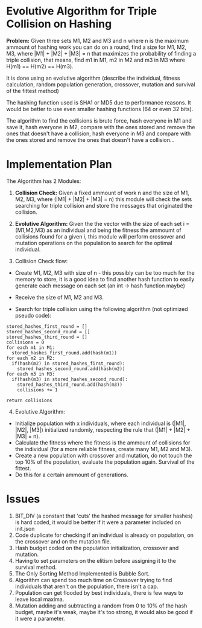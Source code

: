 # Evolutive Algorithm for Triple Collision on Hashing

**Problem:** Given three sets M1, M2 and M3 and n where n is the maximum ammount of hashing work you can do on a round, find a size for M1, M2, M3, where |M1| + |M2| + |M3| = n that maximizes the probability of finding a triple collision, that means, find m1 in M1, m2 in M2 and m3 in M3 where H(m1) == H(m2) == H(m3).

It is done using an evolutive algorithm (describe the individual, fitness calculation, random population generation, crossover, mutation and survival of the fittest method)

The hashing function used is SHA1 or MD5 due to performance reasons. It would be better to use even smaller hashing functions (64 or even 32 bits).

The algorithm to find the collisions is brute force, hash everyone in M1 and save it, hash everyone in M2, compare with the ones stored and remove the ones that doesn't have a collision, hash everyone in M3 and compare with the ones stored and remove the ones that doesn't have a collision...

# Implementation Plan

The Algorithm has 2 Modules:
1. **Collision Check:** Given a fixed ammount of work n and the size of M1, M2, M3, where (|M1| + |M2| + |M3| = n) this module will check the sets searching for triple collision and store the messages that originated the collision.
2. **Evolutive Algorithm:** Given the the vector with the size of each set i = (M1,M2,M3) as an individual and being the fitness the ammoumt of collisions found for a given i, this module will perform crossover and mutation operations on the population to search for the optimal individual.

3. Collision Check flow:

  * Create M1, M2, M3 with size of n - this possibly can be too much for the memory to store, it is a good idea to find another hash function to easily generate each message on each set (an int -> hash function maybe)

  * Receive the size of M1, M2 and M3.

  * Search for triple collision using the following algorithm (not optimized pseudo code):

```
stored_hashes_first_round = []
stored_hashes_second_round = []
stored_hashes_third_round = []
collisions = 0
for each m1 in M1:
  stored_hashes_first_round.add(hash(m1))
for each m2 in M2:
  if(hash(m2) in stored_hashes_first_round):
    stored_hashes_second_round.add(hash(m2))
for each m3 in M3:
  if(hash(m3) in stored_hashes_second_round):
    stored_hashes_third_round.add(hash(m3))
    collisions += 1

return collisions
```

4. Evolutive Algorithm:
  * Initialize population with x individuals, where each individual is (|M1|, |M2|, |M3|) initialized randomly, respecting the rule that (|M1| + |M2| + |M3| = n).
  * Calculate the fitness where the fitness is the ammount of collisions for the individual (for a more reliable fitness, create many M1, M2 and M3).
  * Create a new population with crossover and mutation, do not touch the top 10% of the population, evaluate the population again. Survival of the fittest.
  * Do this for a certain ammount of generations.

  # Issues

  1. BIT_DIV (a constant that 'cuts' the hashed message for smaller hashes) is hard coded, it would be better if it were a parameter included on init.json
  2. Code duplicate for checking if an individual is already on population, on the crossover and on the mutation file.
  3. Hash budget coded on the population initialization, crossover and mutation.
  4. Having to set parameters on the elitism before assigning it to the survival method.
  5. The Only Sorting Method Implemented is Bubble Sort.
  6. Algorithm can spend too much time on Crossover trying to find individuals that aren't on the population, there isn't a cap.
  7. Population can get flooded by best individuals, there is few ways to leave local maxima.
  8. Mutation adding and subtracting a random from 0 to 10% of the hash budget, maybe it's weak, maybe it's too strong, it would also be good if it were a parameter.